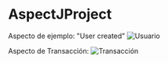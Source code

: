 # AspectJProject

Aspecto de ejemplo: "User created"
![Usuario](.\CapEjemplo.jpeg)

Aspecto de Transacción:
![Transacción](.\CapTransacción.jpeg)
